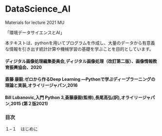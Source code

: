 # DataScience_AI
Materials for lecture 2021 MU

「環境データサイエンスとAI」　

本テキストは、pythonを用いてプログラムを作成し、大量のデータから有意義な情報を引き出す統計計算や機械学習の基礎を学ぶことを目的としています。

#### ディジタル画像処理編集委員会,ディジタル画像処理（改訂第二版）、画像情報教育振興協会、2020
#### 斎藤 康毅.ゼロから作るDeep Learning ―Pythonで学ぶディープラーニングの理論と実装,オライリージャパン,2016
#### Bill Lubanovic,入門 Python 3,斎藤康毅(監修),長尾高弘(訳),オライリージャパン,2015 (第２版2021)

### 目次

１−１　はじめに

